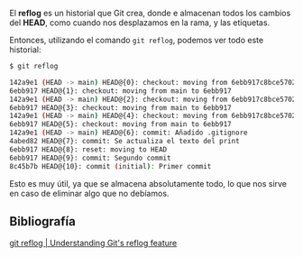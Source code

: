 El **reflog** es un historial que Git crea, donde e almacenan todos los cambios del **HEAD**, como cuando nos desplazamos en la rama, y las etiquetas.

Entonces, utilizando el comando `git reflog`, podemos ver todo este historial:

```bash
$ git reflog

142a9e1 (HEAD -> main) HEAD@{0}: checkout: moving from 6ebb917c8bce5702bc7b7a468715ab7e58daab69 to main
6ebb917 HEAD@{1}: checkout: moving from main to 6ebb917
142a9e1 (HEAD -> main) HEAD@{2}: checkout: moving from 6ebb917c8bce5702bc7b7a468715ab7e58daab69 to main   
6ebb917 HEAD@{3}: checkout: moving from main to 6ebb917
142a9e1 (HEAD -> main) HEAD@{4}: checkout: moving from 6ebb917c8bce5702bc7b7a468715ab7e58daab69 to main   
6ebb917 HEAD@{5}: checkout: moving from main to 6ebb917
142a9e1 (HEAD -> main) HEAD@{6}: commit: Añadido .gitignore
4abed82 HEAD@{7}: commit: Se actualiza el texto del print
6ebb917 HEAD@{8}: reset: moving to HEAD
6ebb917 HEAD@{9}: commit: Segundo commit
8c45b7b HEAD@{10}: commit (initial): Primer commit
```

Esto es muy útil, ya que se almacena absolutamente todo, lo que nos sirve en caso de eliminar algo que no debíamos.

## Bibliografía

[git reflog | Understanding Git's reflog feature](https://initialcommit.com/blog/git-reflog)

